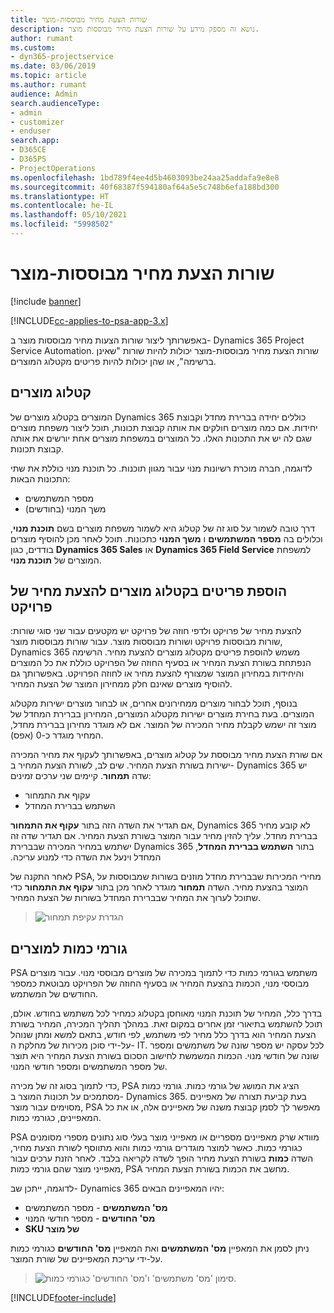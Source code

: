 ```yaml
---
title: שורות הצעת מחיר מבוססות-מוצר
description: נושא זה מספק מידע על שורות הצעת מחיר מבוססות מוצר.
author: rumant
ms.custom:
- dyn365-projectservice
ms.date: 03/06/2019
ms.topic: article
ms.author: rumant
audience: Admin
search.audienceType:
- admin
- customizer
- enduser
search.app:
- D365CE
- D365PS
- ProjectOperations
ms.openlocfilehash: 1bd789f4ee4d5b4603093be24aa25addafa9e8e8
ms.sourcegitcommit: 40f68387f594180af64a5e5c748b6efa188bd300
ms.translationtype: HT
ms.contentlocale: he-IL
ms.lasthandoff: 05/10/2021
ms.locfileid: "5998502"
---
```

# <a name="product-based-quote-lines"></a>שורות הצעת מחיר מבוססות-מוצר

[!include [banner](../includes/psa-now-project-operations.md)]

[!INCLUDE[cc-applies-to-psa-app-3.x](../includes/cc-applies-to-psa-app-3x.md)]


באפשרותך ליצור שורות הצעות מחיר מבוססות מוצר ב- Dynamics 365 Project Service Automation. שורות הצעת מחיר מבוססות-מוצר יכולות להיות שורות "שאינן ברשימה", או שהן יכולות להיות פריטים מקטלוג המוצרים.

## <a name="product-catalog"></a>קטלוג מוצרים

המוצרים בקטלוג מוצרים של Dynamics 365 כוללים יחידה בברירת מחדל וקבוצת יחידות. אם כמה מוצרים חולקים את אותה קבוצת תכונות, תוכל ליצור משפחת מוצרים שגם לה יש את התכונות האלו. כל המוצרים במשפחת מוצרים אחת יורשים את אותה קבוצת תכונות.

לדוגמה, חברה מוכרת רשיונות מנוי עבור מגוון תוכנות. כל תוכנת מנוי כוללת את שתי התכונות הבאות:

- מספר המשתמשים 
- משך המנוי (בחודשים)

דרך טובה לשמור על סוג זה של קטלוג היא לשמור משפחת מוצרים בשם **תוכנת מנוי**, וכלולים בה **מספר המשתמשים** ו **משך המנוי** כתכונות. תוכל לאחר מכן להוסיף מוצרים בודדים, כגון **Dynamics 365 Sales** או **Dynamics 365 Field Service** למשפחת המוצרים של **תוכנת מנוי**.

## <a name="adding-product-catalog-items-to-a-project-quote"></a>הוספת פריטים בקטלוג מוצרים להצעת מחיר של פרויקט

להצעת מחיר של פרויקט ולדפי חוזה של פרויקט יש מקטעים עבור שני סוגי שורות: שורות מבוססות פרויקט ושורות מבוססות מוצר. עבור שורות מבוססות מוצר, Dynamics 365 משמש להוספת פריטים מקטלוג מוצרים להצעת מחיר. הרשימה הנפתחת בשורת הצעת המחיר או בסעיף החוזה של הפרויקט כוללת את כל המוצרים והיחידות במחירון המוצר שמצורף להצעת מחיר או לחוזה הפרויקט. באפשרותך גם להוסיף מוצרים שאינם חלק ממחירון המוצר של הצעת המחיר.

בנוסף, תוכל לבחור מוצרים ממחירונים אחרים, או לבחור מוצרים ישירות מקטלוג המוצרים. בעת בחירת מוצרים ישירות מקטלוג המוצרים, המחירון בברירת המחדל של מוצר זה ישמש לקבלת מחיר המכירה של המוצר. אם לא מוגדר מחירון בברירת מחדל, המחיר מוגדר כ-0 (אפס).

אם שורת הצעת מחיר מבוססת על קטלוג מוצרים, באפשרותך לעקוף את מחיר המכירה ישירות בשורת הצעת המחיר. שים לב, לשורת הצעת המחיר ב- Dynamics 365 יש שדה **תמחור**. קיימים שני ערכים זמינים:

- עקוף את התמחור  
- השתמש בברירת המחדל

אם תגדיר את השדה הזה בתור **עקוף את התמחור**‏, Dynamics 365 לא קובע מחיר בברירת מחדל. עליך להזין מחיר עבור המוצר בשורת הצעת המחיר. אם תגדיר שדה זה בתור **‏‫השתמש בברירת המחדל**‏, Dynamics 365 ישתמש במחיר המכירה שבברירת המחדל וינעל את השדה כדי למנוע עריכה.

לאחר התקנה של PSA, מחירי המכירות שבברירת מחדל מוזנים בשורות שמבוססות על המוצר בהצעת מחיר. השדה **תמחור** מוגדר לאחר מכן בתור **עקוף את התמחור** כדי שתוכל לערוך את המחיר שבברירת המחדל בשורות של הצעת המחיר.

> ![הגדרת עקיפת תמחור](media/basic-guide-10.png)
 
## <a name="quantity-factors-for-products"></a>גורמי כמות למוצרים

PSA משתמש בגורמי כמות כדי לתמוך במכירה של מוצרים מבוססי מנוי. עבור מוצרים מבוססי מנוי, הכמות בהצעת המחיר או בסעיף החוזה של הפרויקט מבוטאת כמספר החודשים של המשתמש.

בדרך כלל, המחיר של תוכנת המנוי מאוחסן בקטלוג כמחיר לכל משתמש בחודש. אולם, תוכל להשתמש בתיאורי זמן אחרים במקום זאת. במהלך תהליך המכירה, המחיר בשורת הצעת המחיר הוא בדרך כלל מחיר לפי משתמש, לפי חודש, בתאם למשא ומתן שנוהל על-ידי סוכן מכירות של מחלקת ה- IT. לכל עסקה יש מספר שונה של משתמשים ומספר שונה של חודשי מנוי. הכמות המשמשת לחישוב הסכום בשורת הצעת המחיר היא תוצר של מספר המשתמשים ומספר חודשי המנוי.

כדי לתמוך בסוג זה של מכירה, PSA הציג את המושג של גורמי כמות. גורמי כמות מסתמכים על תכונות המוצר ב- Dynamics 365. בעת קביעת תצורה של מאפיינים מסוימים עבור מוצר, PSA מאפשר לך לסמן קבוצת משנה של מאפיינים אלה, או את כל המאפיינים, כגורמי כמות.

PSA מוודא שרק מאפיינים מספריים או מאפייני מוצר בעלי סוג נתונים מספרי מסומנים כגורמי כמות. כאשר למוצר מוגדרים גורמי כמות והוא מתווסף לשורת הצעת מחיר, השדה **כמות** בשורת הצעת מחיר הופך לשדה לקריאה בלבד. לאחר הזנת ערכים עבור מאפייני מוצר שהם גורמי כמות, PSA מחשב את הכמות בשורת הצעת המחיר.

לדוגמה, ייתכן שב- Dynamics 365 יהיו המאפיינים הבאים: 

- **מס' המשתמשים** - מספר המשתמשים 
- **מס' החודשים** - מספר חודשי המנוי
- **SKU של מוצר** 

ניתן לסמן את המאפיין **מס' המשתמשים** ואת המאפיין **מס' החודשים** כגורמי כמות על-ידי עריכת המאפיינים של שורת המוצר. 

> ![סימון 'מס' משתמשים' ו'מס' החודשים' כגורמי כמות.](media/basic-guide-11.png)
 


[!INCLUDE[footer-include](../includes/footer-banner.md)]